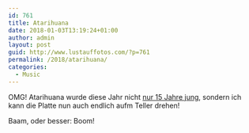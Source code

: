```yaml
---
id: 761
title: Atarihuana
date: 2018-01-03T13:19:24+01:00
author: admin
layout: post
guid: http://www.lustauffotos.com/?p=761
permalink: /2018/atarihuana/
categories:
  - Music
---
```

OMG! Atarihuana wurde diese Jahr nicht [nur 15 Jahre jung](http://www.backspin.de/15-jahre-atarihuana), sondern ich kann die Platte nun auch endlich aufm Teller drehen!

Baam, oder besser: Boom!
